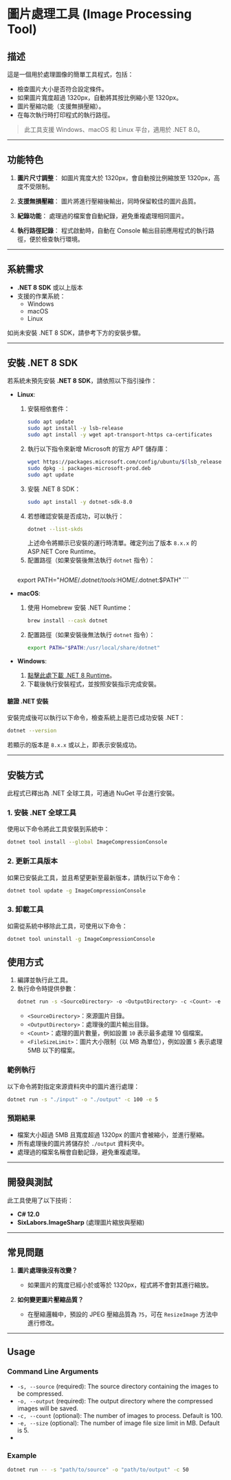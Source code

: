 # 圖片處理工具 (Image Processing Tool)

## 描述
這是一個用於處理圖像的簡單工具程式，包括：
- 檢查圖片大小是否符合設定條件。
- 如果圖片寬度超過 1320px，自動將其按比例縮小至 1320px。
- 圖片壓縮功能（支援無損壓縮）。
- 在每次執行時打印程式的執行路徑。

> 此工具支援 Windows、macOS 和 Linux 平台，適用於 .NET 8.0。

---

## 功能特色
1. **圖片尺寸調整**：
   如圖片寬度大於 1320px，會自動按比例縮放至 1320px，高度不受限制。

2. **支援無損壓縮**：
   圖片將進行壓縮後輸出，同時保留較佳的圖片品質。

3. **紀錄功能**：
   處理過的檔案會自動紀錄，避免重複處理相同圖片。

4. **執行路徑記錄**：
   程式啟動時，自動在 Console 輸出目前應用程式的執行路徑，便於檢查執行環境。

---

## 系統需求
- **.NET 8 SDK** 或以上版本
- 支援的作業系統：
   - Windows
   - macOS
   - Linux

如尚未安裝 .NET 8 SDK，請參考下方的安裝步驟。

---
## 安裝 .NET 8 SDK

若系統未預先安裝 **.NET 8 SDK**，請依照以下指引操作：

- **Linux**:
   1. 安裝相依套件：
      ```bash
      sudo apt update
      sudo apt install -y lsb-release
      sudo apt install -y wget apt-transport-https ca-certificates
      ```
   2. 執行以下指令來新增 Microsoft 的官方 APT 儲存庫：
      ```bash
      wget https://packages.microsoft.com/config/ubuntu/$(lsb_release -rs)/packages-microsoft-prod.deb -O packages-microsoft-prod.deb
      sudo dpkg -i packages-microsoft-prod.deb
      sudo apt update
      ```
   3. 安裝 .NET 8 SDK：
      ```bash
      sudo apt install -y dotnet-sdk-8.0
      ``` 
   4. 若想確認安裝是否成功，可以執行：
      ```bash
      dotnet --list-skds
      ```
      上述命令將顯示已安裝的運行時清單。確定列出了版本 `8.x.x` 的 ASP.NET Core Runtime。
   5. 配置路徑（如果安裝後無法執行 `dotnet` 指令）：
      ```bash
     export PATH="$HOME/.dotnet/tools:$HOME/.dotnet:$PATH"
      ```
- **macOS**:
   1. 使用 Homebrew 安裝 .NET Runtime：
      ```bash
      brew install --cask dotnet
      ```
   2. 配置路徑（如果安裝後無法執行 `dotnet` 指令）：
      ```bash
      export PATH="$PATH:/usr/local/share/dotnet"
      ```

- **Windows**:
   1. [點擊此處下載 .NET 8 Runtime](https://dotnet.microsoft.com/download/dotnet/8.0/runtime)。
   2. 下載後執行安裝程式，並按照安裝指示完成安裝。

#### 驗證 .NET 安裝
安裝完成後可以執行以下命令，檢查系統上是否已成功安裝 .NET：
```bash
dotnet --version
```
若顯示的版本是 `8.x.x` 或以上，即表示安裝成功。

---

## 安裝方式

此程式已釋出為 .NET 全球工具，可通過 NuGet 平台進行安裝。

### 1. 安裝 .NET 全球工具
使用以下命令將此工具安裝到系統中：
```bash
dotnet tool install --global ImageCompressionConsole
```

### 2. 更新工具版本
如果已安裝此工具，並且希望更新至最新版本，請執行以下命令：
```bash
dotnet tool update -g ImageCompressionConsole
```

### 3. 卸載工具
如需從系統中移除此工具，可使用以下命令：
```bash
dotnet tool uninstall -g ImageCompressionConsole
```

## 使用方式

1. 編譯並執行此工具。
2. 執行命令時提供參數：
   ```bash
   dotnet run -s <SourceDirectory> -o <OutputDirectory> -c <Count> -e <FileSizeLimit>
   ```
    - `<SourceDirectory>`：來源圖片目錄。
    - `<OutputDirectory>`：處理後的圖片輸出目錄。
    - `<Count>`：處理的圖片數量，例如設置 `10` 表示最多處理 10 個檔案。
    - `<FileSizeLimit>`：圖片大小限制（以 MB 為單位），例如設置 `5` 表示處理 5MB 以下的檔案。

### 範例執行
以下命令將對指定來源資料夾中的圖片進行處理：
```bash
dotnet run -s "./input" -o "./output" -c 100 -e 5
```

### 預期結果
- 檔案大小超過 5MB 且寬度超過 1320px 的圖片會被縮小，並進行壓縮。
- 所有處理後的圖片將儲存於 `./output` 資料夾中。
- 處理過的檔案名稱會自動記錄，避免重複處理。

---

## 開發與測試
此工具使用了以下技術：
- **C# 12.0**
- **SixLabors.ImageSharp** (處理圖片縮放與壓縮)

---

## 常見問題
1. **圖片處理後沒有改變？**
    - 如果圖片的寬度已經小於或等於 1320px，程式將不會對其進行縮放。

2. **如何變更圖片壓縮品質？**
    - 在壓縮邏輯中，預設的 JPEG 壓縮品質為 `75`，可在 `ResizeImage` 方法中進行修改。

---

## Usage

### Command Line Arguments

- `-s, --source` (required): The source directory containing the images to be compressed.
- `-o, --output` (required): The output directory where the compressed images will be saved.
- `-c, --count` (optional): The number of images to process. Default is 100.
- `-e, --size` (optional): The number of image file size limit in MB. Default is 5.
- 
### Example

```sh
dotnet run -- -s "path/to/source" -o "path/to/output" -c 50